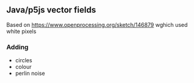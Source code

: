 ## Java/p5js vector fields


Based on https://www.openprocessing.org/sketch/146879 wghich used white pixels

### Adding 
- circles
- colour
- perlin noise

